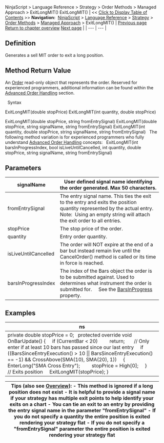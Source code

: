 ﻿
NinjaScript \> Language Reference \> Strategy \> Order Methods \> Managed Approach \> ExitLongMIT()
ExitLongMIT()
| \<\< [Click to Display Table of Contents](exitlongmit.md) \>\> **Navigation:**     [NinjaScript](ninjascript-1.md) \> [Language Reference](language_reference_wip-1.md) \> [Strategy](strategy-1.md) \> [Order Methods](order_methods-1.md) \> [Managed Approach](managed_approach-1.md) \> ExitLongMIT() | [Previous page](exitlonglimit-1.md) [Return to chapter overview](managed_approach-1.md) [Next page](exitlongstoplimit-1.md) |
| --- | --- |
## Definition
Generates a sell MIT order to exit a long position.
## 
## Method Return Value
An [Order](order-1.md) read\-only object that represents the order. Reserved for experienced programmers, additional information can be found within the [Advanced Order Handling](advanced_order_handling-1.md) section.   

 
Syntax  

ExitLongMIT(double stopPrice)
ExitLongMIT(int quantity, double stopPrice)   

ExitLongMIT(double stopPrice, string fromEntrySignal)
ExitLongMIT(double stopPrice, string signalName, string fromEntrySignal)
ExitLongMIT(int quantity, double stopPrice, string signalName, string fromEntrySignal)
 
The following method variation is for experienced programmers who fully understand [Advanced Order Handling](advanced_order_handling-1.md) concepts:
 
ExitLongMIT(int barsInProgressIndex, bool isLiveUntilCancelled, int quantity, double stopPrice, string signalName, string fromEntrySignal)
 
## Parameters
| signalName | User defined signal name identifying the order generated. Max 50 characters. |
| --- | --- |
| fromEntrySignal | The entry signal name. This ties the exit to the entry and exits the position quantity represented by the actual entry.    Note:  Using an empty string will attach the exit order to all entries. |
| stopPrice | The stop price of the order. |
| quantity | Entry order quantity. |
| isLiveUntilCancelled | The order will NOT expire at the end of a bar but instead remain live until the CancelOrder() method is called or its time in force is reached. |
| barsInProgressIndex | The index of the Bars object the order is to be submitted against. Used to determines what instrument the order is submitted for.      See the [BarsInProgress](barsinprogress-1.md) property. |
## 
## 
## Examples
| ns |
| --- |
| private double stopPrice \= 0;   protected override void OnBarUpdate() {      if (CurrentBar \< 20)          return;        // Only enter if at least 10 bars has passed since our last entry      if ((BarsSinceEntryExecution() \> 10 \|\| BarsSinceEntryExecution() \=\= \-1) \&\& CrossAbove(SMA(10), SMA(20), 1))      {          EnterLong("SMA Cross Entry");          stopPrice \= High\[0];      }        // Exits position      ExitLongMIT(stopPrice); } |

| Tips (also see [Overview](managed_approach-1.md)): - This method is ignored if a long position does not exist - It is helpful to provide a signal name if your strategy has multiple exit points to help identify your exits on a chart - You can tie an exit to an entry by providing the entry signal name in the parameter "fromEntrySignal" - If you do not specify a quantity the entire position is exited rendering your strategy flat - If you do not specify a "fromEntrySignal" parameter the entire position is exited rendering your strategy flat |
| --- |

